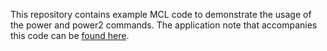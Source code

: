 This repository contains example MCL code to demonstrate the usage of the power and power2 commands. The application note that accompanies this code can be [found here](https://resources.basicmicro.com/mcl-scripting-power-commands/). 